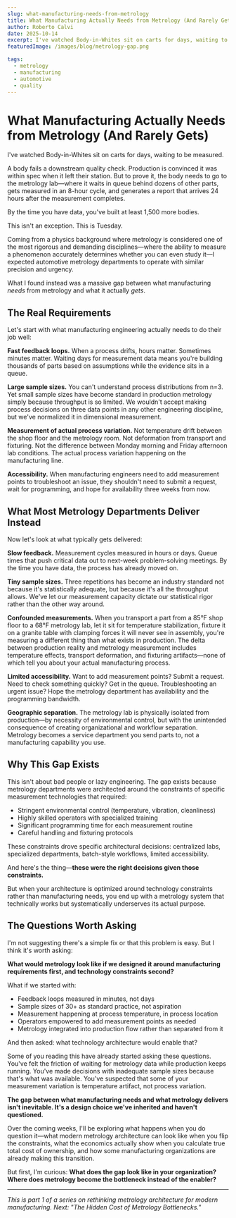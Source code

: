 ```yaml
---
slug: what-manufacturing-needs-from-metrology
title: What Manufacturing Actually Needs from Metrology (And Rarely Gets)
author: Roberto Calvi
date: 2025-10-14
excerpt: I've watched Body-in-Whites sit on carts for days, waiting to be measured.
featuredImage: /images/blog/metrology-gap.png

tags:
  - metrology
  - manufacturing
  - automotive
  - quality
---
```


# What Manufacturing Actually Needs from Metrology (And Rarely Gets)

I've watched Body-in-Whites sit on carts for days, waiting to be measured.

A body fails a downstream quality check. Production is convinced it was within spec when it left their station. But to prove it, the body needs to go to the metrology lab—where it waits in queue behind dozens of other parts, gets measured in an 8-hour cycle, and generates a report that arrives 24 hours after the measurement completes.

By the time you have data, you've built at least 1,500 more bodies.

This isn't an exception. This is Tuesday.

Coming from a physics background where metrology is considered one of the most rigorous and demanding disciplines—where the ability to measure a phenomenon accurately determines whether you can even study it—I expected automotive metrology departments to operate with similar precision and urgency.

What I found instead was a massive gap between what manufacturing *needs* from metrology and what it actually *gets*.

## The Real Requirements

Let's start with what manufacturing engineering actually needs to do their job well:

**Fast feedback loops.** When a process drifts, hours matter. Sometimes minutes matter. Waiting days for measurement data means you're building thousands of parts based on assumptions while the evidence sits in a queue.

**Large sample sizes.** You can't understand process distributions from n=3. Yet small sample sizes have become standard in production metrology simply because throughput is so limited. We wouldn't accept making process decisions on three data points in any other engineering discipline, but we've normalized it in dimensional measurement.

**Measurement of actual process variation.** Not temperature drift between the shop floor and the metrology room. Not deformation from transport and fixturing. Not the difference between Monday morning and Friday afternoon lab conditions. The actual process variation happening on the manufacturing line.

**Accessibility.** When manufacturing engineers need to add measurement points to troubleshoot an issue, they shouldn't need to submit a request, wait for programming, and hope for availability three weeks from now.

## What Most Metrology Departments Deliver Instead

Now let's look at what typically gets delivered:

**Slow feedback.** Measurement cycles measured in hours or days. Queue times that push critical data out to next-week problem-solving meetings. By the time you have data, the process has already moved on.

**Tiny sample sizes.** Three repetitions has become an industry standard not because it's statistically adequate, but because it's all the throughput allows. We've let our measurement capacity dictate our statistical rigor rather than the other way around.

**Confounded measurements.** When you transport a part from a 85°F shop floor to a 68°F metrology lab, let it sit for temperature stabilization, fixture it on a granite table with clamping forces it will never see in assembly, you're measuring a different thing than what exists in production. The delta between production reality and metrology measurement includes temperature effects, transport deformation, and fixturing artifacts—none of which tell you about your actual manufacturing process.

**Limited accessibility.** Want to add measurement points? Submit a request. Need to check something quickly? Get in the queue. Troubleshooting an urgent issue? Hope the metrology department has availability and the programming bandwidth.

**Geographic separation.** The metrology lab is physically isolated from production—by necessity of environmental control, but with the unintended consequence of creating organizational and workflow separation. Metrology becomes a service department you send parts to, not a manufacturing capability you use.

## Why This Gap Exists

This isn't about bad people or lazy engineering. The gap exists because metrology departments were architected around the constraints of specific measurement technologies that required:

- Stringent environmental control (temperature, vibration, cleanliness)
- Highly skilled operators with specialized training
- Significant programming time for each measurement routine
- Careful handling and fixturing protocols

These constraints drove specific architectural decisions: centralized labs, specialized departments, batch-style workflows, limited accessibility.

And here's the thing—**these were the right decisions given those constraints.**

But when your architecture is optimized around technology constraints rather than manufacturing needs, you end up with a metrology system that technically works but systematically underserves its actual purpose.

## The Questions Worth Asking

I'm not suggesting there's a simple fix or that this problem is easy. But I think it's worth asking:

**What would metrology look like if we designed it around manufacturing requirements first, and technology constraints second?**

What if we started with:

- Feedback loops measured in minutes, not days
- Sample sizes of 30+ as standard practice, not aspiration
- Measurement happening at process temperature, in process location
- Operators empowered to add measurement points as needed
- Metrology integrated into production flow rather than separated from it

And then asked: what technology architecture would enable that?

Some of you reading this have already started asking these questions. You've felt the friction of waiting for metrology data while production keeps running. You've made decisions with inadequate sample sizes because that's what was available. You've suspected that some of your measurement variation is temperature artifact, not process variation.

**The gap between what manufacturing needs and what metrology delivers isn't inevitable. It's a design choice we've inherited and haven't questioned.**

Over the coming weeks, I'll be exploring what happens when you do question it—what modern metrology architecture can look like when you flip the constraints, what the economics actually show when you calculate true total cost of ownership, and how some manufacturing organizations are already making this transition.

But first, I'm curious: **What does the gap look like in your organization? Where does metrology become the bottleneck instead of the enabler?**

---

*This is part 1 of a series on rethinking metrology architecture for modern manufacturing. Next: "The Hidden Cost of Metrology Bottlenecks."*